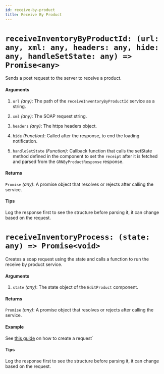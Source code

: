 ```yaml
---
id: receive-by-product
title: Receive By Product
---
```


# `receiveInventoryByProductId: (url: any, xml: any, headers: any, hide: any, handleSetState: any) => Promise<any>`

Sends a post request to the server to receive a product.

#### Arguments

1. `url` _(any)_: The path of the `receiveInventoryByProductId` service as a string.

2. `xml` _(any)_: The SOAP request string.

3. `headers` _(any)_: The https headers object.

4. `hide` _(Function)_: Called after the response, to end the loading notification.

5. `handleSetState` _(Function)_: Callback function that calls the setState method defined in the component to set the `receipt` after it is fetched and parsed from the `GRNByProductResponse` response.

#### Returns

`Promise` _(any)_: A promise object that resolves or rejects after calling the service.

#### Tips

Log the response first to see the structure before parsing it, it can change based on the request.

# `receiveInventoryProcess: (state: any) => Promise<void>`

Creates a soap request using the state and calls a function to run the receive by product service.

#### Arguments

1. `state` _(any)_: The state object of the `EditProduct` component.

#### Returns

`Promise` _(any)_: A promise object that resolves or rejects after calling the service.

#### Example

See [this guide](../guides/adding-processes) on how to create a request`

#### Tips

Log the response first to see the structure before parsing it, it can change based on the request.
